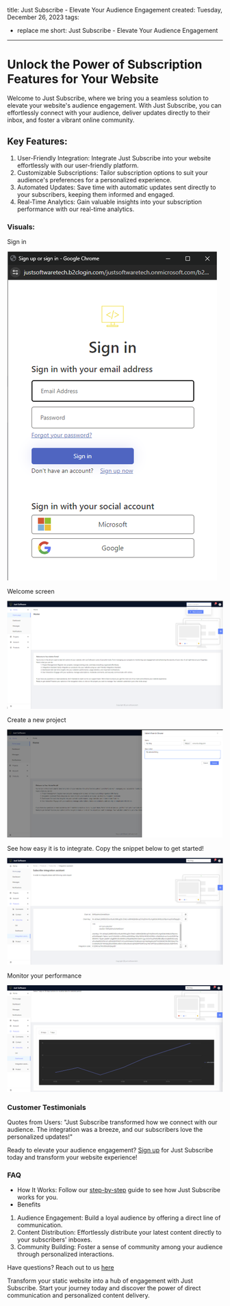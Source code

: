 title: Just Subscribe - Elevate Your Audience Engagement
created: Tuesday, December 26, 2023
tags:
  - replace me
short: Just Subscribe - Elevate Your Audience Engagement
---
# Unlock the Power of Subscription Features for Your Website

Welcome to Just Subscribe, where we bring you a seamless solution to elevate your website's audience engagement. With Just Subscribe, you can effortlessly connect with your audience, deliver updates directly to their inbox, and foster a vibrant online community.


## Key Features:

1. User-Friendly Integration: Integrate Just Subscribe into your website effortlessly with our user-friendly platform.
2. Customizable Subscriptions: Tailor subscription options to suit your audience's preferences for a personalized experience.
3. Automated Updates: Save time with automatic updates sent directly to your subscribers, keeping them informed and engaged.
4. Real-Time Analytics: Gain valuable insights into your subscription performance with our real-time analytics.


### Visuals:

Sign in

![Sign in](/images/sign-in.png "Sign in to the system")

Welcome screen

![Welcome](/images/welcome.png "Welcome")

Create a new project

![Project](/images/project.png "Project")

See how easy it is to integrate. Copy the snippet below to get started!

![Integration](/images/integration.png "Integration")

Monitor your performance

![Performance](/images/stats.png "Performance")


### Customer Testimonials

Quotes from Users: "Just Subscribe transformed how we connect with our audience. The integration was a breeze, and our subscribers love the personalized updates!"

Ready to elevate your audience engagement? <a href="/app">Sign up</a> for Just Subscribe today and transform your website experience!

### FAQ

* How It Works: Follow our <a href="/start.html">step-by-step</a> guide to see how Just Subscribe works for you.
* Benefits
1. Audience Engagement: Build a loyal audience by offering a direct line of communication.
2. Content Distribution: Effortlessly distribute your latest content directly to your subscribers' inboxes.
3. Community Building: Foster a sense of community among your audience through personalized interactions.


Have questions? Reach out to us <a href="/contact.html">here</a>

Transform your static website into a hub of engagement with Just Subscribe. Start your journey today and discover the power of direct communication and personalized content delivery.